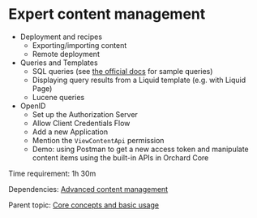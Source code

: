 # Expert content management



- Deployment and recipes
	- Exporting/importing content
	- Remote deployment
- Queries and Templates
	- SQL queries (see [the official docs](https://docs.orchardcore.net/en/dev/docs/reference/modules/Queries/#executing-sql-queries) for sample queries)
    - Displaying query results from a Liquid template (e.g. with Liquid Page)
	- Lucene queries
- OpenID
	- Set up the Authorization Server
	- Allow Client Credentials Flow
	- Add a new Application
	- Mention the `ViewContentApi` permission
	- Demo: using Postman to get a new access token and manipulate content items using the built-in APIs in Orchard Core

Time requirement: 1h 30m

Dependencies: [Advanced content management](AdvancedContentManagement)

Parent topic: [Core concepts and basic usage](./)